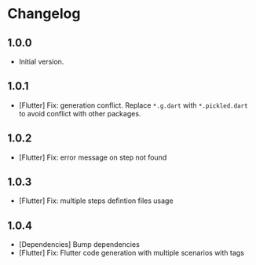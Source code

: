 # Changelog

## 1.0.0

- Initial version.

## 1.0.1

- [Flutter] Fix: generation conflict. Replace `*.g.dart` with `*.pickled.dart` to avoid conflict with other packages.

## 1.0.2

- [Flutter] Fix: error message on step not found

## 1.0.3

- [Flutter] Fix: multiple steps defintion files usage

## 1.0.4

- [Dependencies] Bump dependencies
- [Flutter] Fix: Flutter code generation with multiple scenarios with tags